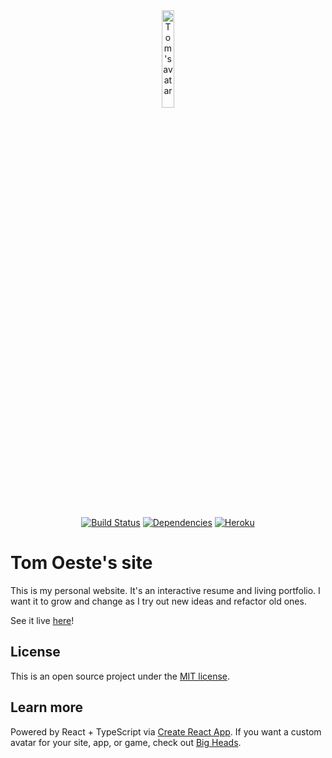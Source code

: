 <div align="center">
  
  <img alt="Tom's avatar" src="https://www.tomoeste.info/logo.svg" width="20%" />
  
</div>

<br/>

<div align="center">
  
  [![Build Status][travis-ci-build-status]][travis-ci-build-url]
  [![Dependencies][david-dm-dependencies]][david-dm-dependencies-url]
  [![Heroku][heroku-deploy-status]][heroku-deploy-url]
  
</div>

# Tom Oeste's site 

This is my personal website. It's an interactive resume and living portfolio. I want it to grow and change as I try out new ideas and refactor old ones.

See it live [here](https://www.tomoeste.info)!

## License

This is an open source project under the [MIT license](LICENSE.txt).

## Learn more

Powered by React + TypeScript via [Create React App](https://github.com/facebook/create-react-app). If you want a custom avatar for your site, app, or game, check out [Big Heads](https://bigheads.io/).

[travis-ci-build-status]: https://travis-ci.org/tomoeste/site.svg?branch=master
[travis-ci-build-url]: https://travis-ci.org/tomoeste/site
[david-dm-dependencies]: https://david-dm.org/tomoeste/site.png
[david-dm-dependencies-url]: https://david-dm.org/tomoeste/site
[heroku-deploy-status]: https://heroku-badge.herokuapp.com/?app=tomoeste-website
[heroku-deploy-url]: https://heroku-badge.herokuapp.com/projects.html
